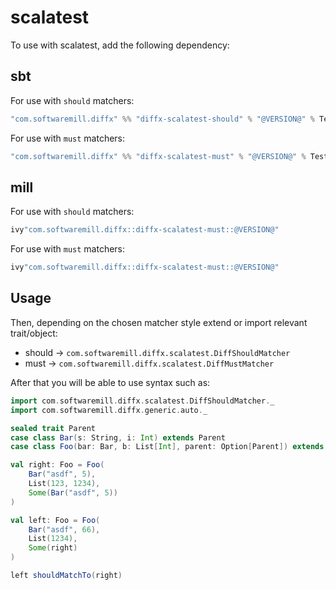 # scalatest

To use with scalatest, add the following dependency:

## sbt

For use with `should` matchers:
```scala
"com.softwaremill.diffx" %% "diffx-scalatest-should" % "@VERSION@" % Test
```

For use with `must` matchers:
```scala
"com.softwaremill.diffx" %% "diffx-scalatest-must" % "@VERSION@" % Test
```

## mill

For use with `should` matchers:
```scala
ivy"com.softwaremill.diffx::diffx-scalatest-must::@VERSION@"
```

For use with `must` matchers:
```scala
ivy"com.softwaremill.diffx::diffx-scalatest-must::@VERSION@"
```

## Usage

Then, depending on the chosen matcher style extend or import relevant trait/object:
- should -> `com.softwaremill.diffx.scalatest.DiffShouldMatcher`
- must -> `com.softwaremill.diffx.scalatest.DiffMustMatcher`

After that you will be able to use syntax such as:

```scala mdoc:compile-only
import com.softwaremill.diffx.scalatest.DiffShouldMatcher._
import com.softwaremill.diffx.generic.auto._

sealed trait Parent
case class Bar(s: String, i: Int) extends Parent
case class Foo(bar: Bar, b: List[Int], parent: Option[Parent]) extends Parent

val right: Foo = Foo(
    Bar("asdf", 5),
    List(123, 1234),
    Some(Bar("asdf", 5))
)

val left: Foo = Foo(
    Bar("asdf", 66),
    List(1234),
    Some(right)
)

left shouldMatchTo(right)
```
